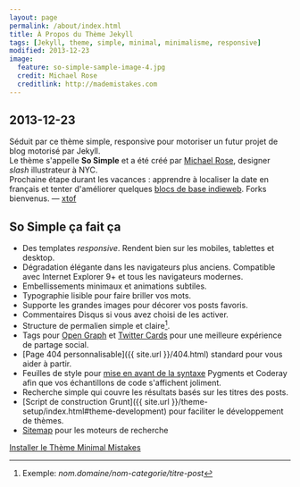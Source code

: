 ```yaml
---
layout: page
permalink: /about/index.html
title: À Propos du Thème Jekyll
tags: [Jekyll, theme, simple, minimal, minimalisme, responsive]
modified: 2013-12-23
image:
  feature: so-simple-sample-image-4.jpg
  credit: Michael Rose
  creditlink: http://mademistakes.com
---
```

## 2013-12-23  

Séduit par ce thème simple, responsive pour motoriser un futur projet de blog motorisé par Jekyll.  
Le thème s'appelle **So Simple** et a été créé par <span class="h-card">[Michael Rose](http://mademistakes)</span>, designer *slash* illustrateur à NYC.  
Prochaine étape durant les vacances : apprendre à localiser la date en français et tenter d'améliorer quelques [blocs de base indieweb](http://indiewebcamp.com/building-blocks-fr). Forks bienvenus. — [xtof](http://twitter.com/xtof_fr)

## So Simple ça fait ça 

* Des templates *responsive*. Rendent bien sur les mobiles, tablettes et desktop.
* Dégradation élégante dans les navigateurs plus anciens. Compatible avec Internet Explorer 9+ et tous les navigateurs modernes.
* Embellissements minimaux et animations subtiles.
* Typographie lisible pour faire briller vos mots.
* Supporte les grandes images pour décorer vos posts favoris.
* Commentaires Disqus si vous avez choisi de les activer.
* Structure de permalien simple et claire[^1].
* Tags pour [Open Graph](https://developers.facebook.com/docs/opengraph/) et [Twitter Cards](https://dev.twitter.com/docs/cards) pour une meilleure expérience de partage social.
* [Page 404 personnalisable]({{ site.url }}/404.html) standard pour vous aider à partir.
* Feuilles de style pour [mise en avant de la syntaxe](http://mmistakes.github.io/articles/so-simple-theme/code-highlighting-post/) Pygments et Coderay afin que vos échantillons de code s'affichent joliment.
* Recherche simple qui couvre les résultats basés sur les titres des posts.
* [Script de construction Grunt]({{ site.url }}/theme-setup/index.html#theme-development) pour faciliter le développement de thèmes.
* [Sitemap](https://github.com/mmistakes/so-simple-theme/blob/master/sitemap.xml) pour les moteurs de recherche


<a markdown="0" href="{{ site.url }}/theme-setup" class="btn">Installer le Thème Minimal Mistakes</a>

[^1]: Exemple: *nom.domaine/nom-categorie/titre-post*